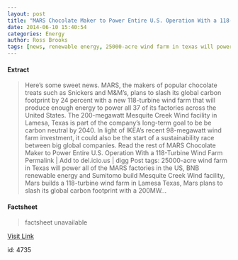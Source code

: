 ```yaml
---
layout: post
title: "MARS Chocolate Maker to Power Entire U.S. Operation With a 118-Turbine Wind Farm"
date: 2014-06-10 15:40:54
categories: Energy
author: Ross Brooks
tags: [news, renewable energy, 25000-acre wind farm in texas will power all of the mars factories in the us, bnb renewable energy and sumitomo build mesquite creek wind facility, mars builds a 118-turbine wind farm in lamesa texas, mars plans to slash its global carbon footprint with a 200mw wind farm in texas, mars wants to be carbon neutral by 2040 with its sustainable in a generation program]
---
```



#### Extract
>Here&#8217;s some sweet news. MARS, the makers of popular chocolate treats such as Snickers and M&amp;M&#8217;s, plans to slash its global carbon footprint by 24 percent with a new 118-turbine wind farm that will produce enough energy to power all 37 of its factories across the United States. The 200-megawatt Mesquite Creek Wind facility in Lamesa, Texas is part of the company&#8217;s long-term goal to be be carbon neutral by 2040. In light of IKEA&#8217;s recent 98-megawatt wind farm investment, it could also be the start of a sustainability race between big global companies. Read the rest of MARS Chocolate Maker to Power Entire U.S. Operation With a 118-Turbine Wind Farm Permalink | Add to del.icio.us | digg Post tags: 25000-acre wind farm in Texas will power all of the MARS factories in the US, BNB renewable energy and Sumitomo build Mesquite Creek Wind facility, Mars builds a 118-turbine wind farm in Lamesa Texas, Mars plans to slash its global carbon footprint with a 200MW...

#### Factsheet
>factsheet unavailable

[Visit Link](http://inhabitat.com/mars-chocolate-maker-to-power-entire-u-s-operation-with-a-118-turbine-wind-farm/)

id:    4735
